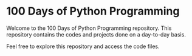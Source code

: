 # 100 Days of Python Programming

Welcome to the 100 Days of Python Programming repository. This repository contains the codes and projects done on a day-to-day basis.

Feel free to explore this repository and access the code files.
